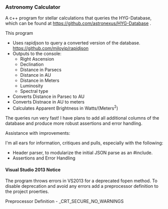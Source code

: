 ### Astronomy Calculator

A c++ program for stellar calculations that queries the HYG-Database, which can be found at https://github.com/astronexus/HYG-Database .

This program
  - Uses rapidjson to query a converted version of the database. https://github.com/miloyip/rapidjson
  - Outputs to the console:
    - Right Ascension
    - Declination
    - Distance in Parsecs
    - Distance in AU
    - Distance in Meters
    - Luminosity
    - Spectral type
  - Converts Distance in Parsec to AU
  - Converts Distnace in AU to meters
  - Calculates Apparent Brightness in Watts/(Meters<sup>2</sup>)

The queries run very fast! I have plans to add all additional columns of the database and produce more robust assertions and error handling.

Assistance with improvements: 

I'm all ears for information, critiques and pulls, especially with the following: 

  - Header parser, to modularize the initial JSON parse as an #include. 
  - Assertions and Error Handling

#### Visual Studio 2013 Notice

The program throws errors in VS2013 for a deprecated fopen method. To disable deprecation and avoid any errors add a preprocessor definition to the project proerties. 
 	
Preprocessor Definition - _CRT_SECURE_NO_WARNINGS
